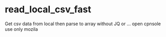# read_local_csv_fast
Get csv data from local then parse to array without JQ or ...
open cpnsole
use only mozila
